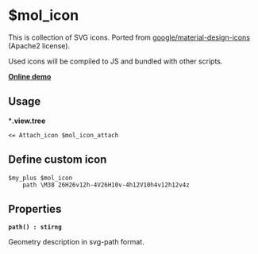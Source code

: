 # $mol_icon

This is collection of SVG icons. Ported from [google/material-design-icons](https://github.com/google/material-design-icons) (Apache2 license).

Used icons will be compiled to JS and bundled with other scripts.

**[Online demo](https://eigenmethod.github.io/mol/#demo=mol_icon)**

## Usage

***.view.tree**

```tree
<= Attach_icon $mol_icon_attach
```

## Define custom icon

```
$my_plus $mol_icon
	path \M38 26H26v12h-4V26H10v-4h12V10h4v12h12v4z
```

## Properties

**`path() : stirng`**

Geometry description in svg-path format.
